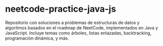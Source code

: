 # neetcode-practice-java-js
Repositorio con soluciones a problemas de estructuras de datos y algoritmos basados en el roadmap de NeetCode, implementados en Java y JavaScript. Incluye temas como árboles, listas enlazadas, backtracking, programación dinámica, y más.
